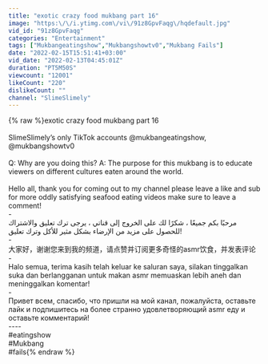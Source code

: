 ```yaml
---
title: "exotic crazy food mukbang part 16"
image: "https:\/\/i.ytimg.com\/vi\/91z8GpvFaqg\/hqdefault.jpg"
vid_id: "91z8GpvFaqg"
categories: "Entertainment"
tags: ["Mukbangeatingshow","Mukbangshowtv0","Mukbang Fails"]
date: "2022-02-15T15:51:41+03:00"
vid_date: "2022-02-13T04:45:01Z"
duration: "PT5M50S"
viewcount: "12001"
likeCount: "220"
dislikeCount: ""
channel: "SlimeSlimely"
---
```

{% raw %}exotic crazy food mukbang part 16<br /><br />SlimeSlimely’s only TikTok accounts @mukbangeatingshow, @mukbangshowtv0<br /><br />Q: Why are you doing this? A: The purpose for this mukbang is to educate viewers on different cultures eaten around the world.<br /><br />Hello all, thank you for coming out to my channel please leave a like and sub for more oddly satisfying seafood eating videos make sure to leave a comment! <br />-<br />مرحبًا بكم جميعًا ، شكرًا لك على الخروج إلى قناتي ، يرجى ترك تعليق والاشتراك للحصول على مزيد من الإرضاء بشكل مثير للأكل وترك تعليق!<br />-<br />大家好，谢谢您来到我的频道，请点赞并订阅更多奇怪的asmr饮食，并发表评论<br />-<br />Halo semua, terima kasih telah keluar ke saluran saya, silakan tinggalkan suka dan berlangganan untuk makan asmr memuaskan lebih aneh dan meninggalkan komentar!<br />-<br />Привет всем, спасибо, что пришли на мой канал, пожалуйста, оставьте лайк и подпишитесь на более странно удовлетворяющий asmr еду и оставьте комментарий!<br />----<br />#eatingshow<br />#Mukbang<br />#fails{% endraw %}

